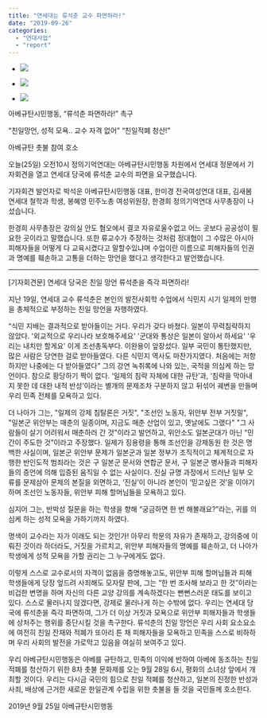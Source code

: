 ```yaml
---
title: "연세대는 류석춘 교수 파면하라!"
date: "2019-09-26"
categories: 
  - "연대사업"
  - "report"
---
```


- ![](http://womenandwar.net/kr/wp-content/uploads/2019/09/photo_2019-09-25_11-00-03-1024x768.jpg)
    
- ![](http://womenandwar.net/kr/wp-content/uploads/2019/09/photo_2019-09-25_11-00-18-1024x768.jpg)
    
- ![](http://womenandwar.net/kr/wp-content/uploads/2019/09/photo_2019-09-25_11-00-30-1024x768.jpg)
    

아베규탄시민행동, “류석춘 파면하라!” 촉구

“친일망언, 성적 모욕.. 교수 자격 없어” “친일적폐 청산!”

아베규탄 촛불 참여 호소

오늘(25일) 오전10시 정의기억연대는 아베규탄시민행동 차원에서 연세대 정문에서 기자회견을 열고 연세대 당국에 류석춘 교수의 파면을 요구했습니다.

기자회견 발언자로 박석운 아베규탄시민행동 대표, 한미경 전국여성연대 대표, 김새봄 연세대 철학과 학생, 봉혜영 민주노총 여성위원장, 한경희 정의기억연대 사무총장이 나섰습니다.

한경희 사무총장은 강의실 안도 혐오에서 결코 자유로울수없고 어느 곳보다 공공성이 필요한 곳이라고 말했습니다. 또한 류교수가 주장하는 것처럼 정대협이 그 수많은 아시아 피해자들을 어떻게 다 교육시켰다고 말할수있냐며 수업이란 이름으로 피해자들의 인권과 명예를 훼손하고 고통을 더하는 망언을 했다고 생각한다고 발언했습니다.

* * *

\[기자회견문\] 연세대 당국은 친일 망언 류석춘을 즉각 파면하라!

지난 19일, 연세대 교수 류석춘은 본인의 발전사회학 수업에서 식민지 시기 일제의 만행을 총체적으로 부정하는 친일 망언을 자행하였다.

“식민 지배는 결과적으로 받아들이는 거다. 우리가 갖다 바쳤다. 일본이 무력침략하지 않았다. '외교적으로 우리나라 보호해주세요' '군대와 통상은 일본이 알아서 하세요' '우리는 내치만 할게요' 이게 조선총독부다. 이완용이 앞장섰다. 일부 국민이 통탄했지만, 많은 사람은 당연한 걸로 받아들였다. 다른 식민지 역사도 마찬가지였다. 처음에는 저항하지만 나중에는 다 받아들였다” 그의 강연 녹취록에 나와 있는, 국적을 의심케 하는 망언이다. 참으로 황당하기 짝이 없다. ‘일제의 침략 자체에 대한 규탄’과, ‘침략을 막아내지 못한 데 대한 내적 반성’이라는 별개의 문제조차 구분하지 않고 뒤섞어 궤변을 만들며 우리 민족 전체를 모욕하고 있다.

더 나아가 그는, "일제의 강제 침탈론은 거짓", "조선인 노동자, 위안부 전부 거짓말", "일본군 위안부는 매춘의 일종이며, 지금도 매춘 산업이 있고, 옛날에도 그랬다" "그 사람들이 살기 어려워서 매춘하러 간 것"이라고 발언하고, 위안소도 일본군대가 아닌 “민간이 주도한 것”이라고 주장했다. 일제가 징용령을 통해 조선인을 강제동원 한 것은 명백한 사실이며, 일본군 위안부 문제가 일본군과 일본 정부가 조직적이고 체계적으로 자행한 반인도적 범죄라는 것은 구 일본군 문서와 연합군 문서, 구 일본군 병사들과 피해자들의 증언에 의해 입증된 움직일 수 없는 사실이다. 진실 규명 과정에서 드러난 일부 오류를 문제삼아 문제의 본질을 외면하고, ‘진실’이 아니라 본인이 ‘믿고싶은 것’을 이야기하며 조선인 노동자들, 위안부 피해 할머님들을 모욕하고 있다.

심지어 그는, 반박성 질문을 하는 학생을 향해 “궁금하면 한 번 해볼래요?”라는, 귀를 의심케 하는 성적 모욕을 가하기까지 하였다.

명색이 교수라는 자가 이래도 되는 것인가! 아무리 학문의 자유가 존재하고, 강의중에 이뤄진 것이라 하더라도, 거짓을 가르치고, 위안부 피해자들의 명예를 훼손하고, 더 나아가 학생에게 성적 모욕을 가할 권리는 그 누구에게도 없다.

이렇게 스스로 교수로서의 자격이 없음을 증명해놓고도, 위안부 피해 할머님들과 피해 학생들에게 당장 엎드려 사죄해도 모자랄 판에, 그는 “한 번 조사해 보라고 한 것”이라는 비겁한 변명을 하며 자신의 다른 교양 강의를 계속하겠다는 뻔뻔스러운 태도를 보이고 있다. 스스로 물러나지 않겠다면, 강제로 물러나게 하는 수밖에 없다. 우리는 연세대 당국에 류석춘을 즉각 파면하여, 그가 더 이상 거짓과 모욕으로 위안부 피해자들과 학생들에 상처주는 행위를 중단시킬 것을 촉구한다. 류석춘의 친일 망언은 우리 사회 요소요소에 여전히 친일 잔재와 적폐가 또아리 튼 채 피해자들을 모욕하고 민족을 스스로 비하하며 우리 사회의 발전을 가로막고 있음을 여실히 보여주고 있다.

우리 아베규탄시민행동은 아베를 규탄하고, 민족의 이익에 반하여 아베에 동조하는 친일적폐를 청산하기 위한 8차 촛불 문화제를 오는 9월 28일 6시, 평화의 소녀상 앞에서 개최할 것이다. 우리는 다시금 국민의 힘으로 친일 적폐를 청산하고, 일본의 진정한 반성과 사죄, 배상에 근거한 새로운 한일관계 수립을 위한 촛불을 들 것을 국민들께 호소한다.

2019년 9월 25일 아베규탄시민행동
